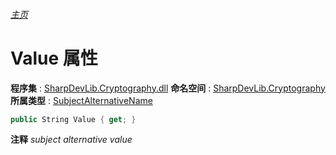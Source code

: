 ###### [主页](./Index.md "主页")
# Value 属性
**程序集** : [SharpDevLib.Cryptography.dll](./SharpDevLib.Cryptography.assembly.md "SharpDevLib.Cryptography.dll")
**命名空间** : [SharpDevLib.Cryptography](./SharpDevLib.Cryptography.namespace.md "SharpDevLib.Cryptography")
**所属类型** : [SubjectAlternativeName](./SharpDevLib.Cryptography.SubjectAlternativeName.md "SubjectAlternativeName")
``` csharp
public String Value { get; }
```
**注释**
*subject alternative value*

